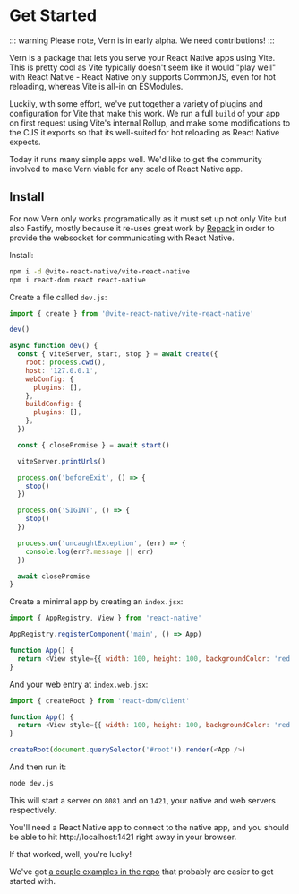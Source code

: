 # Get Started

::: warning
Please note, Vern is in early alpha. We need contributions!
:::

Vern is a package that lets you serve your React Native apps using Vite. This is pretty cool as Vite typically doesn't seem like it would "play well" with React Native  - React Native only supports CommonJS, even for hot reloading, whereas Vite is all-in on ESModules.

Luckily, with some effort, we've put together a variety of plugins and configuration for Vite that make this work. We run a full `build` of your app on first request using Vite's internal Rollup, and make some modifications to the CJS it exports so that its well-suited for hot reloading as React Native expects.

Today it runs many simple apps well. We'd like to get the community involved to make Vern viable for any scale of React Native app.

## Install

For now Vern only works programatically as it must set up not only Vite but also Fastify, mostly because it re-uses great work by [Repack](https://www.callstack.com/open-source/re-pack) in order to provide the websocket for communicating with React Native.

Install:

```bash
npm i -d @vite-react-native/vite-react-native
npm i react-dom react react-native
```

Create a file called `dev.js`:

```js
import { create } from '@vite-react-native/vite-react-native'

dev()

async function dev() {
  const { viteServer, start, stop } = await create({
    root: process.cwd(),
    host: '127.0.0.1',
    webConfig: {
      plugins: [],
    },
    buildConfig: {
      plugins: [],
    },
  })

  const { closePromise } = await start()

  viteServer.printUrls()

  process.on('beforeExit', () => {
    stop()
  })

  process.on('SIGINT', () => {
    stop()
  })

  process.on('uncaughtException', (err) => {
    console.log(err?.message || err)
  })

  await closePromise
}
```

Create a minimal app by creating an `index.jsx`:

```js
import { AppRegistry, View } from 'react-native'

AppRegistry.registerComponent('main', () => App)

function App() {
  return <View style={{ width: 100, height: 100, backgroundColor: 'red' }} />
}
```

And your web entry at `index.web.jsx`:

```js
import { createRoot } from 'react-dom/client'

function App() {
  return <View style={{ width: 100, height: 100, backgroundColor: 'red' }} />
}

createRoot(document.querySelector('#root')).render(<App />)
```

And then run it:


```bash
node dev.js
```

This will start a server on `8081` and on `1421`, your native and web servers respectively.

You'll need a React Native app to connect to the native app, and you should be able to hit http://localhost:1421 right away in your browser.

If that worked, well, you're lucky!

We've got [a couple examples in the repo](https://github.com/nate/vite-react-native) that probably are easier to get started with.
